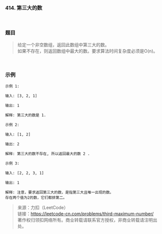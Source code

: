 ### 414. 第三大的数

<br>

### 题目

> 给定一个非空数组，返回此数组中第三大的数。<br>
如果不存在，则返回数组中最大的数。要求算法时间复杂度必须是O(n)。

<br>

### 示例
```
示例 1:

输入: [3, 2, 1]

输出: 1

解释: 第三大的数是 1.
```

```
示例 2:

输入: [1, 2]

输出: 2

解释: 第三大的数不存在, 所以返回最大的数 2 .
```

```
示例 3:

输入: [2, 2, 3, 1]

输出: 1

解释: 注意，要求返回第三大的数，是指第三大且唯一出现的数。
存在两个值为2的数，它们都排第二。
```

>来源：力扣（LeetCode）<br>
链接：https://leetcode-cn.com/problems/third-maximum-number/<br>
著作权归领扣网络所有。商业转载请联系官方授权，非商业转载请注明出处。

<br>